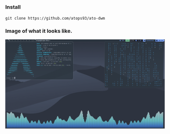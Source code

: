 ### Install
`git clone https://github.com/atops93/ato-dwm`

### Image of what it looks like.
![alt text](https://github.com/Atops93/ato-dwm/blob/main/my-sick-dwm-rice.png)
